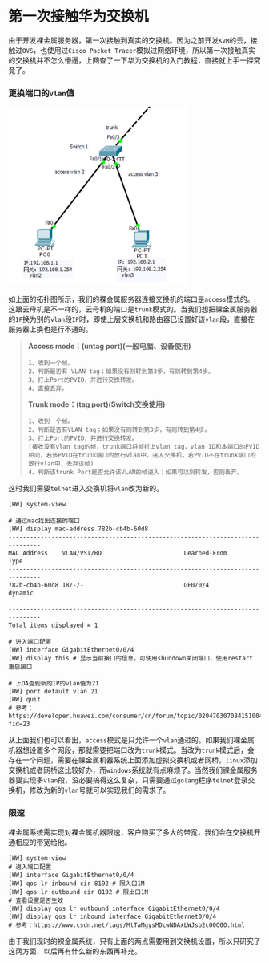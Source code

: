 # 第一次接触华为交换机

由于开发裸金属服务器，第一次接触到真实的交换机。因为之前开发`KVM`的云，接触过`OVS`，也使用过`Cisco Packet Tracer`模拟过网络环境，所以第一次接触真实的交换机并不怎么懵逼，上网查了一下华为交换机的入门教程，直接就上手一探究竟了。

### 更换端口的`vlan`值

![image-20220825092346457](第一次接触华为交换机.assets/image-20220825092346457.png) 

如上面的拓扑图所示，我们的裸金属服务器连接交换机的端口是`access`模式的。这跟云母机是不一样的，云母机的端口是`trunk`模式的。当我们想把祼金属服务器的`IP`换为别的`vlan`段`IP`时，即使上层交换机和路由器已设置好该`vlan`段，直接在服务器上换也是行不通的。

> **Access mode：(untag port)(一般电脑、设备使用)**
>
> ```
> 1、收到一个帧。
> 2、判断是否有 VLAN tag；如果没有则转到第3步，有则转到第4步。
> 3、打上Port的PVID，并进行交换转发。
> 4、直接丢弃。
> ```
> **Trunk mode：(tag port)(Switch交换使用)**
>
> ```
> 1、收到一个帧。
> 2、判断是否有VLAN tag；如果没有则转到第3步，有则转到第4步。
> 3、打上Port的PVID，并进行交换转发。
> (接收没有vlan tag的帧，trunk端口将帧打上vlan tag，vlan ID和本端口的PVID相同，若该PVID在trunk端口的放行vlan中，送入交换机，若PVID不在trunk端口的放行vlan中，丢弃该帧)
> 4、判断该trunk Port是否允许该VLAN的帧进入；如果可以则转发，否则丢弃。
> ```

这时我们需要`telnet`进入交换机将`vlan`改为新的。

```shell
[HW] system-view

# 通过mac找出连接的端口
[HW] display mac-address 782b-cb4b-60d8
-------------------------------------------------------------------------------
MAC Address    VLAN/VSI/BD                       Learned-From        Type
-------------------------------------------------------------------------------
782b-cb4b-60d8 18/-/-                            GE0/0/4             dynamic

-------------------------------------------------------------------------------
Total items displayed = 1

# 进入端口配置
[HW] interface GigabitEthernet0/0/4
[HW] display this # 显示当前接口的信息。可使用shundown关闭端口，使用restart 重启接口

# 上OA查到新的IP的vlan值为21
[HW] port default vlan 21
[HW] quit
# 参考： https://developer.huawei.com/consumer/cn/forum/topic/0204703070841510045?fid=23
```

从上面我们也可以看出，`access`模式是只允许一个`vlan`通过的。如果我们裸金属机器想设置多个网段，那就需要把端口改为`trunk`模式。当改为`trunk`模式后，会存在一个问题，需要在祼金属机器系统上面添加虚拟交换机或者网桥，`linux`添加交换机或者网桥这比较好办，而`windows`系统就有点麻烦了。当然我们祼金属服务器要实现多`vlan`段，没必要搞得这么复杂，只需要通过`golang`程序`telnet`登录交换机，修改为新的`vlan`号就可以实现我们的需求了。

### 限速

裸金属系统需实现对裸金属机器限速，客户购买了多大的带宽，我们会在交换机开通相应的带宽给他。

```shell
[HW] system-view
# 进入端口配置
[HW] interface GigabitEthernet0/0/4
[HW] qos lr inbound cir 8192 # 限入口1M
[HW] qos lr outbound cir 8192 # 限出口1M
# 查看设置是否生效
[HW] display qos lr outbound interface GigabitEthernet0/0/4
[HW] display qos lr inbound interface GigabitEthernet0/0/4
# 参考：https://www.csdn.net/tags/MtTaMgysMDcwNDAxLWJsb2cO0O0O.html
```



由于我们现时的裸金属系统，只有上面的两点需要用到交换机设置，所以只研究了这两方面，以后再有什么新的东西再补充。
